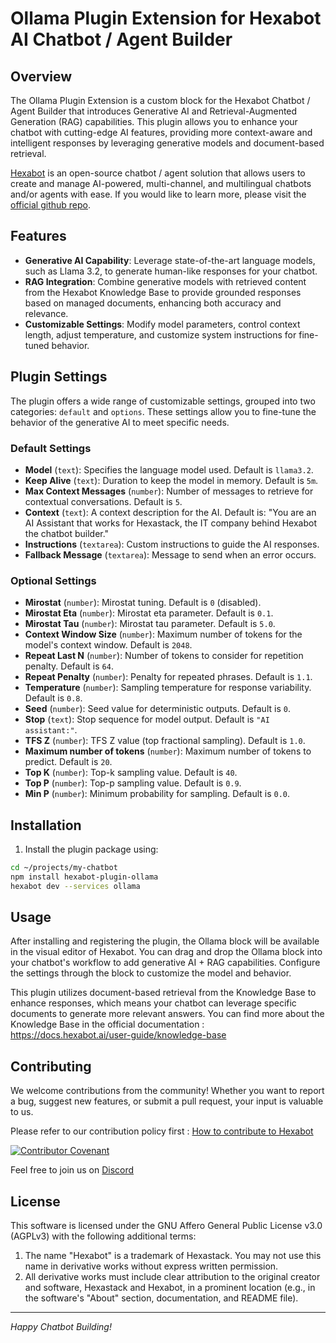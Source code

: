 # Ollama Plugin Extension for Hexabot AI Chatbot / Agent Builder

## Overview

The Ollama Plugin Extension is a custom block for the Hexabot Chatbot / Agent Builder that introduces Generative AI and Retrieval-Augmented Generation (RAG) capabilities. This plugin allows you to enhance your chatbot with cutting-edge AI features, providing more context-aware and intelligent responses by leveraging generative models and document-based retrieval.

[Hexabot](https://hexabot.ai/) is an open-source chatbot / agent solution that allows users to create and manage AI-powered, multi-channel, and multilingual chatbots and/or agents with ease. If you would like to learn more, please visit the [official github repo](https://github.com/Hexastack/Hexabot/).

## Features

- **Generative AI Capability**: Leverage state-of-the-art language models, such as Llama 3.2, to generate human-like responses for your chatbot.
- **RAG Integration**: Combine generative models with retrieved content from the Hexabot Knowledge Base to provide grounded responses based on managed documents, enhancing both accuracy and relevance.
- **Customizable Settings**: Modify model parameters, control context length, adjust temperature, and customize system instructions for fine-tuned behavior.

## Plugin Settings

The plugin offers a wide range of customizable settings, grouped into two categories: `default` and `options`. These settings allow you to fine-tune the behavior of the generative AI to meet specific needs.

### Default Settings
- **Model** (`text`): Specifies the language model used. Default is `llama3.2`.
- **Keep Alive** (`text`): Duration to keep the model in memory. Default is `5m`.
- **Max Context Messages** (`number`): Number of messages to retrieve for contextual conversations. Default is `5`.
- **Context** (`text`): A context description for the AI. Default is: "You are an AI Assistant that works for Hexastack, the IT company behind Hexabot the chatbot builder."
- **Instructions** (`textarea`): Custom instructions to guide the AI responses. 
- **Fallback Message** (`textarea`): Message to send when an error occurs.

### Optional Settings
- **Mirostat** (`number`): Mirostat tuning. Default is `0` (disabled).
- **Mirostat Eta** (`number`): Mirostat eta parameter. Default is `0.1`.
- **Mirostat Tau** (`number`): Mirostat tau parameter. Default is `5.0`.
- **Context Window Size** (`number`): Maximum number of tokens for the model's context window. Default is `2048`.
- **Repeat Last N** (`number`): Number of tokens to consider for repetition penalty. Default is `64`.
- **Repeat Penalty** (`number`): Penalty for repeated phrases. Default is `1.1`.
- **Temperature** (`number`): Sampling temperature for response variability. Default is `0.8`.
- **Seed** (`number`): Seed value for deterministic outputs. Default is `0`.
- **Stop** (`text`): Stop sequence for model output. Default is `"AI assistant:"`.
- **TFS Z** (`number`): TFS Z value (top fractional sampling). Default is `1.0`.
- **Maximum number of tokens** (`number`): Maximum number of tokens to predict. Default is `20`.
- **Top K** (`number`): Top-k sampling value. Default is `40`.
- **Top P** (`number`): Top-p sampling value. Default is `0.9`.
- **Min P** (`number`): Minimum probability for sampling. Default is `0.0`.

## Installation

1. Install the plugin package using:

```sh
cd ~/projects/my-chatbot
npm install hexabot-plugin-ollama
hexabot dev --services ollama
```

## Usage

After installing and registering the plugin, the Ollama block will be available in the visual editor of Hexabot. You can drag and drop the Ollama block into your chatbot's workflow to add generative AI + RAG capabilities. Configure the settings through the block to customize the model and behavior.

This plugin utilizes document-based retrieval from the Knowledge Base to enhance responses, which means your chatbot can leverage specific documents to generate more relevant answers. You can find more about the Knowledge Base in the official documentation : https://docs.hexabot.ai/user-guide/knowledge-base


## Contributing

We welcome contributions from the community! Whether you want to report a bug, suggest new features, or submit a pull request, your input is valuable to us.

Please refer to our contribution policy first : [How to contribute to Hexabot](./CONTRIBUTING.md)

[![Contributor Covenant](https://img.shields.io/badge/Contributor%20Covenant-2.1-4baaaa.svg)](./CODE_OF_CONDUCT.md)

Feel free to join us on [Discord](https://discord.gg/rNb9t2MFkG)

## License

This software is licensed under the GNU Affero General Public License v3.0 (AGPLv3) with the following additional terms:

1. The name "Hexabot" is a trademark of Hexastack. You may not use this name in derivative works without express written permission.
2. All derivative works must include clear attribution to the original creator and software, Hexastack and Hexabot, in a prominent location (e.g., in the software's "About" section, documentation, and README file).

---

_Happy Chatbot Building!_
